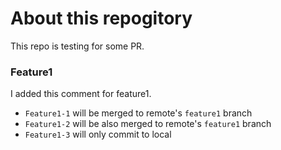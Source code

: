 # About this repogitory
This repo is testing for some PR.


### Feature1
I added this comment for feature1.

* `Feature1-1` will be merged to remote's `feature1` branch
* `Feature1-2` will be also merged to remote's `feature1` branch
* `Feature1-3` will only commit to local